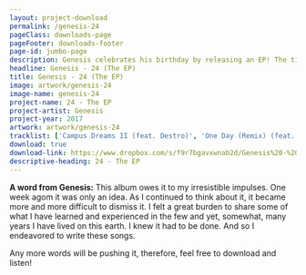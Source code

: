 ```yaml
---
layout: project-download
permalink: /genesis-24
pageClass: downloads-page
pageFooter: downloads-footer
page-id: jumbo-page
description: Genesis celebrates his birthday by releasing an EP! The title? 24!
headline: Genesis - 24 (The EP)
title: Genesis - 24 (The EP)
image: artwork/genesis-24
image-name: genesis-24
project-name: 24 - The EP
project-artist: Genesis
project-year: 2017
artwork: artwork/genesis-24
tracklist: ['Campus Dreams II (feat. Destro)', 'One Day (Remix) (feat. Chatimu)', 'Good Feelin (Hallelujah)', 'A Poem for Death', '24 Years', 'Outro (feat. David, Chatimu, Chanda & Malango)']
download: true
download-link: https://www.dropbox.com/s/f9r7bgavxwnab2d/Genesis%20-%2024%20%28The%20EP%29%20%5Bkrvmedia.com%5D.zip?dl=1
descriptive-heading: 24 - The EP
---
```

**A word from Genesis:**
This album owes it to my irresistible impulses. One week agom it was only an idea. As I continued to think about it, it became more and more difficult to dismiss it. I felt a great burden to share some of what I have learned and experienced in  the few and yet, somewhat, many years I have lived on this earth. I knew it had to be done. And so I endeavored to write these songs.

Any more words will be pushing it, therefore, feel free to download and listen!

